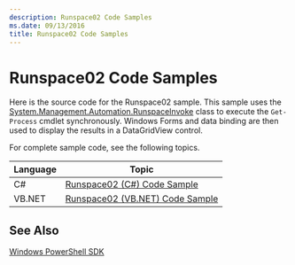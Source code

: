 ```yaml
---
description: Runspace02 Code Samples
ms.date: 09/13/2016
title: Runspace02 Code Samples
---
```

# Runspace02 Code Samples

Here is the source code for the Runspace02 sample. This sample uses the [System.Management.Automation.RunspaceInvoke](/dotnet/api/System.Management.Automation.RunspaceInvoke) class to execute the `Get-Process` cmdlet synchronously. Windows Forms and data binding are then used to display the results in a DataGridView control.

For complete sample code, see the following topics.

|Language|Topic|
|--------------|-----------|
|C#|[Runspace02 (C#) Code Sample](./runspace02-csharp-code-sample.md)|
|VB.NET|[Runspace02 (VB.NET) Code Sample](./runspace02-vb-net-code-sample.md)|

## See Also

[Windows PowerShell SDK](../windows-powershell-reference.md)
